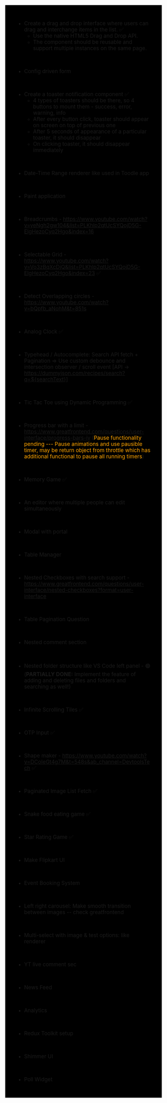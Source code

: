 <div style="font-size: 17px;background: black;padding: 2rem;">

- Create a drag and drop interface where users can drag and interchange items in the list. ✅
   - Use the native HTML5 Drag and Drop API.
   - The component should be reusable and support multiple instances on the same page.

<br>

- Config driven form

<br>

- Create a toaster notification component ✅
   - 4 types of toasters should be there, so 4 buttons to mount them - success, error, warning, info
   - After every button click, toaster should appear on screen on top of previous one
   - After 5 seconds of appearance of a particular toaster, it should disappear
   - On clicking toaster, it should disappear immediately

<br>

- Date-Time Range renderer like used in Toodle app

<br>

- Paint application

<br>


- Breadcrumbs - https://www.youtube.com/watch?v=yeNgh2gw104&list=PLKhlp2qtUcSYQojD5G-ElgHezoCyq2Hgo&index=16 

<br>

- Selectable Grid - https://www.youtube.com/watch?v=Vo3zBqXcDjQ&list=PLKhlp2qtUcSYQojD5G-ElgHezoCyq2Hgo&index=23 ✅

<br>

- Detect Overlapping circles - https://www.youtube.com/watch?v=bQpfb_aNohM&t=851s 

<br>

- Analog Clock ✅

<br>

- Typehead / Autocomplete: Search API fetch + Pagination => Use custom debounce and intersection observer / scroll event [API -> https://dummyjson.com/recipes/search?q=${searchText}]

<br>

- Tic Tac Toe using Dynamic Programming ✅

<br>

- Progress bar with a limit - https://www.greatfrontend.com/questions/user-interface/progress-bars-iv (<span style="color: Orange;">Pause functionality pending --- Pause animations and use pausible timer, may be return object from throttle which has additional functional to pause all running timers</span>)

<br>

- Memory Game ✅

<br>

- An editor where multiple people can edit simultaneously

<br>

- Modal with portal

<br>

- Table Manager

<br>

- Nested Checkboxes with search support - https://www.greatfrontend.com/questions/user-interface/nested-checkboxes?format=user-interface 

<br>

- Table Pagination Question 

<br>

- Nested comment section

<br>

- Nested folder structure like VS Code left panel - 🟢 (**PARTIALLY DONE:** Implement the feature of adding and deleting files and folders and searching as well!)

<br>

- Infinite Scrolling Tiles ✅

<br>

- OTP Input ✅

<br>

- Shape maker - https://www.youtube.com/watch?v=DCoIeGt4g7M&t=548s&ab_channel=DevtoolsTech ✅

<br>

- Paginated Image List Fetch ✅

<br>

- Snake food eating game ✅

<br>

- Star Rating Game ✅

<br>

- Make Flipkart UI

<br>

- Event Booking System

<br>

- Left right carousel: Make smooth transition between images -- check greatfrontend

<br>

- Multi-select with image & test options: like renderer

<br>

- YT live comment sec

<br>

- News Feed

<br>

- Analytics

<br>

- Redux Toolkit setup

<br>

- Shimmer UI

<br>

- Poll Widget


</div>
